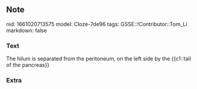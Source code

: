 ## Note
nid: 1661020713575
model: Cloze-7de96
tags: GSSE::!Contributor::Tom_Li
markdown: false

### Text
<div>
  The hilum is separated from the peritoneum, on the left side by
  the {{c1::tail of the pancreas}}
</div>

### Extra

